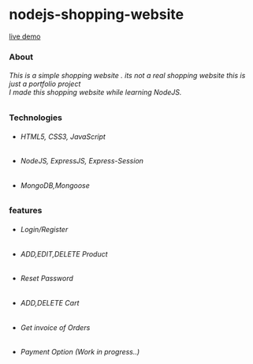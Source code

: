 # nodejs-shopping-website
<a href="https://nodejs-shopping-website.herokuapp.com" target="_blank">live demo</a>
<h3 class="text-left"><b>About</b></h3>
                <p class="text-left"><h6 class="text-left">This is a simple shopping website . its not a real shopping website this is just a portfolio project
                    <br>I made this shopping website while learning NodeJS.</h6>
                </p>
                <h3 class="text-left"><b>Technologies</b></h3>
                <ul class="text-left">
                    <li><h6>HTML5, CSS3, JavaScript</h6></li>
                    <li><h6>NodeJS, ExpressJS, Express-Session</h6></li>
                    <li><h6>MongoDB,Mongoose</h6></li>
                </ul>
                <h3 class="text-left"><b>features</b></h3>
                <ul class="text-left">
                    <li><h6>Login/Register</h6></li>
                    <li><h6>ADD,EDIT,DELETE Product</h6></li>
                    <li><h6>Reset Password</h6></li>
                    <li><h6>ADD,DELETE Cart</h6></li>
                    <li><h6>Get invoice of Orders</h6></li>
                    <li><h6>Payment Option (Work in progress..)</h6></li>
                </ul>
